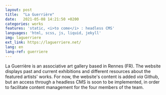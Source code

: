 ```yaml
---
layout: post
title:  "La Guerrière"
date:   2021-05-08 14:21:50 +0200
categories: works
features: 'static, <i>to come</i> : headless CMS'
languages: 'html, scss, js, liquid, jekyll'
img: laguerriere
ext_link: https://laguerriere.net/
lang: en
lang-ref: guerriere
---
```

La Guerrière is an associative art gallery based in Rennes (FR). The website displays past and current exhibitions and different resources about the featured artists' works. For now, the website's content is added *via* Github, but an access through a headless CMS is soon to be implemented, in order to facilitate content management for the four members of the team.
